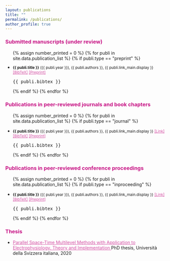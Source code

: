 ```yaml
---
layout: publications
title: ""
permalink: /publications/
author_profile: true
---
```


### <span style="color:rgb(199, 21, 133)"> Submitted manuscripts (under review)
<ul class="preprint_list">
{% assign number_printed = 0 %}
{% for publi in site.data.publication_list %}
{% if publi.type == "preprint" %}

<li ><p style="font-size:0.85em">
<b>{{ publi.title }}</b> ({{ publi.year }}), {{ publi.authors }}, {{ publi.link_main.display }}
<a href="javascript:toggleBibtex('{{ publi.label }}')" style="color:rgb(199, 21, 133,0.75);">[BibTeX]</a>
<a href="{{ publi.link_pre.url }}" target="_blank" style="color:rgb(199, 21, 133,0.75);">[Preprint]</a> 
</p>
<div id="bib_{{ publi.label }}" class="bibtex noshow">
<pre>
{{ publi.bibtex }}
</pre>
</div>
</li>

{% endif %}
{% endfor %}

</ul>

### <span style="color:rgb(199, 21, 133)"> Publications in peer-reviewed journals and book chapters
<!-- Generated from JabRef by PubList by Truong Nghiem at 11:44 on 2015.09.10. -->
<ul class="biblist">

{% assign number_printed = 0 %}
{% for publi in site.data.publication_list %}
{% if publi.type == "journal" %}

<li ><p style="font-size:0.85em">
<b>{{ publi.title }}</b> ({{ publi.year }}), {{ publi.authors }}, {{ publi.link_main.display }}
<a href="{{ publi.link_main.url }}" target="_blank" style="color:rgb(199, 21, 133,0.75);">[Link]</a>
<a href="javascript:toggleBibtex('{{ publi.label }}')" style="color:rgb(199, 21, 133,0.75);">[BibTeX]</a>
<a href="{{ publi.link_pre.url }}" target="_blank" style="color:rgb(199, 21, 133,0.75);">[Preprint]</a> 
</p>
<div id="bib_{{ publi.label }}" class="bibtex noshow">
<pre>
{{ publi.bibtex }}
</pre>
</div>
</li>

{% endif %}
{% endfor %}

</ul>

### <span style="color:rgb(199, 21, 133)"> Publications in peer-reviewed conference proceedings
<ul class="biblist">

{% assign number_printed = 0 %}
{% for publi in site.data.publication_list %}
{% if publi.type == "inproceeding" %}

<li ><p style="font-size:0.85em">
<b>{{ publi.title }}</b> ({{ publi.year }}), {{ publi.authors }}, {{ publi.link_main.display }}
<a href="{{ publi.link_main.url }}" target="_blank" style="color:rgb(199, 21, 133,0.75);">[Link]</a>
<a href="javascript:toggleBibtex('{{ publi.label }}')" style="color:rgb(199, 21, 133,0.75);">[BibTeX]</a>
<a href="{{ publi.link_pre.url }}" target="_blank" style="color:rgb(199, 21, 133,0.75);">[Preprint]</a> 
</p>
<div id="bib_{{ publi.label }}" class="bibtex noshow">
<pre>
{{ publi.bibtex }}
</pre>
</div>
</li>

{% endif %}
{% endfor %}

</ul>

### <span style="color:rgb(199, 21, 133)"> Thesis
*  <a href="https://doc.rero.ch/record/330121/files/2020INFO021.pdf" style="color:rgb(199, 21, 133,0.75);"> Parallel Space-Time Multilevel Methods with Application to Electrophysiology.
Theory and Implementation </a> PhD thesis, Università della Svizzera italiana, 2020
